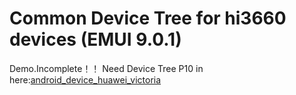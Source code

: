 # Common Device Tree for hi3660 devices (EMUI 9.0.1)  
Demo.Incomplete！！
Need Device Tree P10 in here:[android_device_huawei_victoria](https://github.com/Coconutat/android_device_huawei_victoria)
